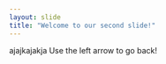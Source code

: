 ```yaml
---
layout: slide
title: "Welcome to our second slide!"
---
```

ajajkajakja
Use the left arrow to go back!
